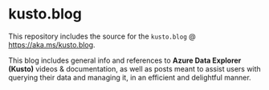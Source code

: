 # kusto.blog

This repository includes the source for the `kusto.blog` @ https://aka.ms/kusto.blog.

This blog includes general info and references to **Azure Data Explorer (Kusto)** videos & documentation, as well as posts meant to assist users with querying their data and managing it, in an efficient and delightful manner.
